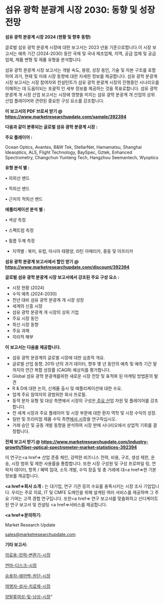 # 섬유 광학 분광계 시장 2030: 동향 및 성장 전망

<strong>섬유 광학 분광계 시장 2024 (현황 및 향후 동향)</strong>

글로벌 섬유 광학 분광계 시장에 대한 보고서는 2023 년을 기준으로합니다.이 시장 보고서는 예측 기간 (2024-2030) 동안 국제 및 국내 제조업체, 지역, 공급 업체 및 공급 업체, 제품 변형 및 제품 유형을 분석합니다.

섬유 광학 분광계 시장 보고서는 개발 속도, 용량, 성장 동인, 기술 및 자본 구조를 포함하여 과거, 현재 및 미래 시장 동향에 대한 자세한 정보를 제공합니다. 섬유 광학 분광계 시장 보고서는 시장 참여자와 컨설턴트가 섬유 광학 분광계 시장의 진행중인 시나리오를 이해하는 데 도움이되는 포괄적 인 세부 정보를 제공하는 것을 목표로합니다. 섬유 광학 분광계 개 시장 산업 보고서는 시장에 영향을 미치는 섬유 광학 분광계 개 산업의 상위 산업 플레이어와 관련된 중요한 구성 요소를 강조합니다.



<strong>이 보고서의 PDF 브로셔 받기 @ <a href=https://www.marketresearchupdate.com/sample/392394>https://www.marketresearchupdate.com/sample/392394</a></strong>



<strong>다음과 같이 분류되는 글로벌 섬유 광학 분광계 시장 :</strong>



<strong>주요 플레이어 :</strong>

Ocean Optics, Avantes, B&W Tek, StellarNet, Hamamatsu, Shanghai Ideaoptics, ALS, Flight Technology, BaySpec, Gztek, Enhanced Spectrometry, Changchun Yunteng Tech, Hangzhou Seemantech, Wyoptics



<strong>유형 분석 별 :</strong>

• 자외선 밴드

• 적외선 밴드

• 근처의 적외선 밴드



<strong>애플리케이션 분석 별 :</strong>

• 색상 측정

• 스펙트럼 측정

• 필름 두께 측정

<ul>
  <li>지역별 : 북미, 유럽, 아시아 태평양, 라틴 아메리카, 중동 및 아프리카</li>
</ul>


<strong>섬유 광학 분광계 보고서에서 할인 받기 @ <a href=https://www.marketresearchupdate.com/discount/392394>https://www.marketresearchupdate.com/discount/392394</a></strong>



<strong>글로벌 섬유 광학 분광계 시장 보고서에서 강조된 주요 구성 요소 :</strong>
<ul>
  <li>시장 현황 (2024)</li>
  <li>수익 예측 (2024-2030)</li>
  <li>전년 대비 섬유 광학 분광계 개 시장 성장</li>
  <li>세계의 신흥 시장</li>
  <li>섬유 광학 분광계 개 시장의 상위 기업</li>
  <li>주요 시장 동인</li>
  <li>최신 시장 동향</li>
  <li>주요 과제</li>
  <li>지리적 해부</li>
</ul>


<strong>이 보고서는 다음을 제공합니다.</strong>
<ul>
  <li>섬유 광학 분광계의 글로벌 시장에 대한 심층적 개요.</li>
  <li>글로벌 산업 동향, 2015 년의 과거 데이터, 향후 몇 년 동안의 예측 및 예측 기간 말까지의 연간 복합 성장률 (CAGR) 예상치를 평가합니다.</li>
  <li>Global 섬유 광학 분광계를위한 새로운 시장 전망 및 표적화 된 마케팅 방법론의 발견</li>
  <li>R &amp; D에 대한 논의, 신제품 출시 및 애플리케이션에 대한 수요.</li>
  <li>업계 주요 참여자의 광범위한 회사 프로필.</li>
  <li>동적 분자 유형 및 대상 측면에서 시장의 구성은<a href=> 주요 산</a>업 자원 및 플레이어를 강조합니다.</li>
  <li>전 세계 시장과 주요 플레이어 및 시장 부문에 대한 환자 역학 및 시장 수익의 성장.</li>
  <li>일반 및 프리미엄 제품 수익 측면<a href=>에서 시</a>장을 연구하십시오.</li>
  <li>거래 승인 및 공동 개발 동향을 분석하여 시장 판매 시나리오에서 상업적 기회를 결정합니다.</li>
</ul>



<strong>전체 보고서 받기 @ <a href=https://www.marketresearchupdate.com/industry-growth/fiber-optical-spectrometer-market-statistices-392394>https://www.marketresearchupdate.com/industry-growth/fiber-optical-spectrometer-market-statistices-392394</a></strong>

이 연구는<a href=> 산업 존중</a> 체인, 강력한 비즈니스 전략, 비용, 구조, 생성 제한, 운송, 시장 범위 및 제한 사용률을 통합합니다. 또한 시장 구성원 및 구성 프로파일 링, 연락처 데이터, 항목 / 혜택 침대, 소득 개발, 수익 창출 및 총 거래에 대<a href=>한 기본 </a>정보를 제공합니다.



<strong><a href=>회사 소</a>개 :</strong>
는 대기업, 연구 기관 등의 수요를 충족시키는 시장 조사 기업입니다. 우리는 주로 의료, IT 및 CMFE 도메인을 위해 설계된 여러 서비스를 제공하며 그 주요 기여는 고객 경험 연구입니다. 또한<a href=> 연구 보</a>고서를 맞춤화하고 신디케이트 된 연구 보고서 및 컨설팅 <a href=>서비스</a>를 제공합니다.



<strong><a href=>문의하기:</a></strong>

Market Research Update

sales@marketresearchupdate.com



<strong>기타 보고서:</strong>

<a href=https://www.linkedin.com/pulse/의료용-압력-변환기-시장-경쟁-분석-및-성장-잠재력-2029-survey-spotlight-pro-24-analysis/>의료용-압력-변환기-시장</a>

<a href=https://www.linkedin.com/pulse/연마-디스크-시장-규모-및-성장-2023-trendsetters-talk-360-analysis-hhrkf/>연마-디스크-시장</a>

<a href=https://www.linkedin.com/pulse/승용차-에어백-원단-시장-진입-전략-및-위험-평가2029년-consumer-connection-chronicles-24--7nwhf/>승용차-에어백-원단-시장</a>

<a href=https://www.linkedin.com/pulse/여행자-설사-치료제-시장-현재-및-미래-성장-2030-analytics-alchemy-360-analysis-sf04f/>여행자-설사-치료제-시장</a>

<a href=https://www.linkedin.com/pulse/양말류여성-및-남성-시장-경쟁-분석-성장-잠재력-2030-market-matrix-musings-analysis-3kdsf/>양말류여성-및-남성-시장</a>"

